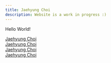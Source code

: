 ```yaml
---
title: Jaehyung Choi
description: Website is a work in progress :)
---
```

Hello World!  
<script src="https://platform.linkedin.com/badges/js/profile.js" async defer type="text/javascript"></script>
<div class="badge-base LI-profile-badge" data-locale="en_US" data-size="medium" data-theme="light" data-type="VERTICAL" data-vanity="jaehyungchoi33" data-version="v1"><a class="badge-base__link LI-simple-link" href="https://www.linkedin.com/in/jaehyungchoi33?trk=profile-badge">Jaehyung Choi</a></div>
<div class="badge-base LI-profile-badge" data-locale="en_US" data-size="medium" data-theme="light" data-type="HORIZONTAL" data-vanity="jaehyungchoi33" data-version="v1"><a class="badge-base__link LI-simple-link" href="https://www.linkedin.com/in/jaehyungchoi33?trk=profile-badge">Jaehyung Choi</a></div>
<div class="badge-base LI-profile-badge" data-locale="en_US" data-size="large" data-theme="light" data-type="VERTICAL" data-vanity="jaehyungchoi33" data-version="v1"><a class="badge-base__link LI-simple-link" href="https://www.linkedin.com/in/jaehyungchoi33?trk=profile-badge">Jaehyung Choi</a></div>
<div class="badge-base LI-profile-badge" data-locale="en_US" data-size="large" data-theme="light" data-type="HORIZONTAL" data-vanity="jaehyungchoi33" data-version="v1"><a class="badge-base__link LI-simple-link" href="https://www.linkedin.com/in/jaehyungchoi33?trk=profile-badge">Jaehyung Choi</a></div>
              
